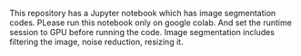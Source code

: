 This repository has a Jupyter notebook which has image segmentation codes.
PLease run this notebook only on google colab.
And set the runtime session to GPU before running the code.
Image segmentation includes filtering the image, noise reduction, resizing it.
